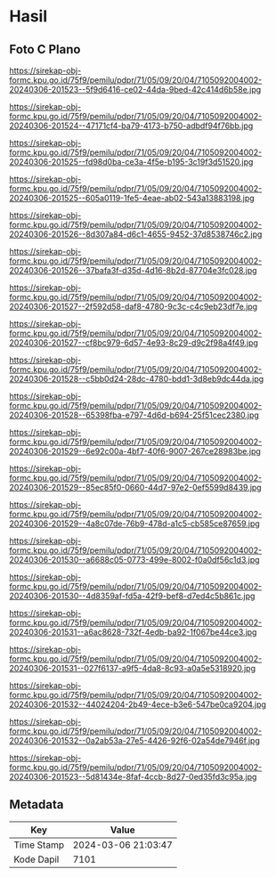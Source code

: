 # Hasil

## Foto C Plano

https://sirekap-obj-formc.kpu.go.id/75f9/pemilu/pdpr/71/05/09/20/04/7105092004002-20240306-201523--5f9d6416-ce02-44da-9bed-42c414d6b58e.jpg

https://sirekap-obj-formc.kpu.go.id/75f9/pemilu/pdpr/71/05/09/20/04/7105092004002-20240306-201524--47171cf4-ba79-4173-b750-adbdf94f76bb.jpg

https://sirekap-obj-formc.kpu.go.id/75f9/pemilu/pdpr/71/05/09/20/04/7105092004002-20240306-201525--fd98d0ba-ce3a-4f5e-b195-3c19f3d51520.jpg

https://sirekap-obj-formc.kpu.go.id/75f9/pemilu/pdpr/71/05/09/20/04/7105092004002-20240306-201525--605a0119-1fe5-4eae-ab02-543a13883198.jpg

https://sirekap-obj-formc.kpu.go.id/75f9/pemilu/pdpr/71/05/09/20/04/7105092004002-20240306-201526--8d307a84-d6c1-4655-9452-37d8538746c2.jpg

https://sirekap-obj-formc.kpu.go.id/75f9/pemilu/pdpr/71/05/09/20/04/7105092004002-20240306-201526--37bafa3f-d35d-4d16-8b2d-87704e3fc028.jpg

https://sirekap-obj-formc.kpu.go.id/75f9/pemilu/pdpr/71/05/09/20/04/7105092004002-20240306-201527--2f592d58-daf8-4780-9c3c-c4c9eb23df7e.jpg

https://sirekap-obj-formc.kpu.go.id/75f9/pemilu/pdpr/71/05/09/20/04/7105092004002-20240306-201527--cf8bc979-6d57-4e93-8c29-d9c2f98a4f49.jpg

https://sirekap-obj-formc.kpu.go.id/75f9/pemilu/pdpr/71/05/09/20/04/7105092004002-20240306-201528--c5bb0d24-28dc-4780-bdd1-3d8eb9dc44da.jpg

https://sirekap-obj-formc.kpu.go.id/75f9/pemilu/pdpr/71/05/09/20/04/7105092004002-20240306-201528--65398fba-e797-4d6d-b694-25f51cec2380.jpg

https://sirekap-obj-formc.kpu.go.id/75f9/pemilu/pdpr/71/05/09/20/04/7105092004002-20240306-201529--6e92c00a-4bf7-40f6-9007-267ce28983be.jpg

https://sirekap-obj-formc.kpu.go.id/75f9/pemilu/pdpr/71/05/09/20/04/7105092004002-20240306-201529--85ec85f0-0660-44d7-97e2-0ef5599d8439.jpg

https://sirekap-obj-formc.kpu.go.id/75f9/pemilu/pdpr/71/05/09/20/04/7105092004002-20240306-201529--4a8c07de-76b9-478d-a1c5-cb585ce87659.jpg

https://sirekap-obj-formc.kpu.go.id/75f9/pemilu/pdpr/71/05/09/20/04/7105092004002-20240306-201530--a6688c05-0773-499e-8002-f0a0df56c1d3.jpg

https://sirekap-obj-formc.kpu.go.id/75f9/pemilu/pdpr/71/05/09/20/04/7105092004002-20240306-201530--4d8359af-fd5a-42f9-bef8-d7ed4c5b861c.jpg

https://sirekap-obj-formc.kpu.go.id/75f9/pemilu/pdpr/71/05/09/20/04/7105092004002-20240306-201531--a6ac8628-732f-4edb-ba92-1f067be44ce3.jpg

https://sirekap-obj-formc.kpu.go.id/75f9/pemilu/pdpr/71/05/09/20/04/7105092004002-20240306-201531--027f6137-a9f5-4da8-8c93-a0a5e5318920.jpg

https://sirekap-obj-formc.kpu.go.id/75f9/pemilu/pdpr/71/05/09/20/04/7105092004002-20240306-201532--44024204-2b49-4ece-b3e6-547be0ca9204.jpg

https://sirekap-obj-formc.kpu.go.id/75f9/pemilu/pdpr/71/05/09/20/04/7105092004002-20240306-201532--0a2ab53a-27e5-4426-92f6-02a54de7946f.jpg

https://sirekap-obj-formc.kpu.go.id/75f9/pemilu/pdpr/71/05/09/20/04/7105092004002-20240306-201523--5d81434e-8faf-4ccb-8d27-0ed35fd3c95a.jpg


## Metadata

| Key        | Value               |
| ---------- | ------------------- |
| Time Stamp | 2024-03-06 21:03:47 |
| Kode Dapil | 7101                |



